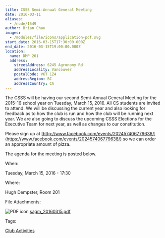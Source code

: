 ```yaml
---
title: CSSS Semi-Annual General Meeting
date: 2016-03-11
aliases:
  - /node/1549
author: Brian Chau
images:
  - /modules/file/icons/application-pdf.svg
start_date: 2016-03-15T17:30:00.000Z
end_date: 2016-03-15T19:00:00.000Z
location:
  name: DMP 201
  address:
    streetAddress: 6245 Agronomy Rd
    addressLocality: Vancouver
    postalCode: V6T 1Z4
    addressRegion: BC
    addressCountry: CA
---
```


The CSSS will be having our second Semi-Annual General Meeting for the 2015-16 school year on Tuesday, March 15, 2016. All CS students are invited to attend. We will be discussing the current year and also looking for feedback as to how the club is run and how the club will be running next year. We are also going to discuss the upcoming CSSS Elections for the Executive Team for next year, as well as changes to our constitution.

Please sign up at [http://www.facebook.com/events/202457406779638/](https://www.facebook.com/events/202457406779638/) so we can order an appropriate amount of pizza.

The agenda for the meeting is posted below.

When: 

Tuesday, March 15, 2016 - 17:30

Where: 

Hugh Dempster, Room 201

File Attachments: 

 ![PDF icon](/modules/file/icons/application-pdf.svg "application/pdf") [sagm\_20160315.pdf](https://ubccsss.org/files/sagm_20160315.pdf)

Tags: 

[Club Activities](/club)
